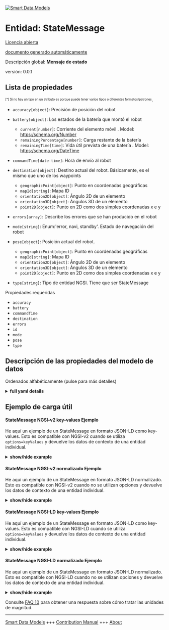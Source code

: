 <!-- 10-Header -->    
[![Smart Data Models](https://smartdatamodels.org/wp-content/uploads/2022/01/SmartDataModels_logo.png "Logo")](https://smartdatamodels.org)    
Entidad: StateMessage    
=====================<!-- /10-Header -->    
<!-- 15-License -->    
[Licencia abierta](https://github.com/smart-data-models//dataModel.AutonomousMobileRobot/blob/master/StateMessage/LICENSE.md)    
[documento generado automáticamente](https://docs.google.com/presentation/d/e/2PACX-1vTs-Ng5dIAwkg91oTTUdt8ua7woBXhPnwavZ0FxgR8BsAI_Ek3C5q97Nd94HS8KhP-r_quD4H0fgyt3/pub?start=false&loop=false&delayms=3000#slide=id.gb715ace035_0_60)    
<!-- /15-License -->    
<!-- 20-Description -->    
Descripción global: **Mensaje de estado**    
versión: 0.0.1    
<!-- /20-Description -->    
<!-- 30-PropertiesList -->    
## Lista de propiedades    
<sup><sub>[*] Si no hay un tipo en un atributo es porque puede tener varios tipos o diferentes formatos/patrones</sub></sup>.    
- `accuracy[object]`: Precisión de posición del robot  	    
- `battery[object]`: Los estados de la batería que montó el robot  	- `current[number]`: Corriente del elemento móvil  . Model: [ https:/schema.org/Number]( https:/schema.org/Number)    
	- `remainingPercentage[number]`: Carga restante de la batería      
	- `remainingTime[time]`: Vida útil prevista de una batería  . Model: [ https:/schema.org/DateTime]( https:/schema.org/DateTime)    
- `commandTime[date-time]`: Hora de envío al robot  - `destination[object]`: Destino actual del robot. Básicamente, es el mismo que uno de los waypoints  	- `geographicPoint[object]`: Punto en coordenadas geográficas      
	- `mapId[string]`: Mapa ID      
	- `orientation2D[object]`: Ángulo 2D de un elemento      
	- `orientation3D[object]`: Ángulos 3D de un elemento      
	- `point2D[object]`: Punto en 2D como dos simples coordenadas x e y      
- `errors[array]`: Describe los errores que se han producido en el robot  - `mode[string]`: Enum:'error, navi, standby'. Estado de navegación del robot  - `pose[object]`: Posición actual del robot.  	- `geographicPoint[object]`: Punto en coordenadas geográficas      
	- `mapId[string]`: Mapa ID      
	- `orientation2D[object]`: Ángulo 2D de un elemento      
	- `orientation3D[object]`: Ángulos 3D de un elemento      
	- `point2D[object]`: Punto en 2D como dos simples coordenadas x e y      
- `type[string]`: Tipo de entidad NGSI. Tiene que ser StateMessage  <!-- /30-PropertiesList -->    
<!-- 35-RequiredProperties -->    
Propiedades requeridas    
- `accuracy`  - `battery`  - `commandTime`  - `destination`  - `errors`  - `id`  - `mode`  - `pose`  - `type`  <!-- /35-RequiredProperties -->    
<!-- 40-RequiredProperties -->    
<!-- /40-RequiredProperties -->    
<!-- 50-DataModelHeader -->    
## Descripción de las propiedades del modelo de datos    
Ordenados alfabéticamente (pulse para más detalles)    
<!-- /50-DataModelHeader -->    
<!-- 60-ModelYaml -->    
<details><summary><strong>full yaml details</strong></summary>      
```yaml    
StateMessage:      
  description: State message      
  properties:      
    accuracy:      
      additionalProperties: false      
      description: Position accuracy of the robot      
      properties:      
        covariance:      
          description: Error covariance matrix of estimated position      
          items:      
            type: number      
          type: array      
          x-ngsi:      
            type: Property      
      type: object      
      x-ngsi:      
        type: Property      
    battery:      
      additionalProperties: false      
      description: The states of the battery the robot mounted      
      oneOf:      
        - required:      
            - voltage      
        - required:      
            - remainingTime      
        - required:      
            - remainingPercentage      
      properties:      
        current:      
          description: Current of the mobile element      
          type: number      
          x-ngsi:      
            model: ' https:/schema.org/Number'      
            type: Property      
            units: Ampere      
        remainingPercentage:      
          description: Remaining battery charge      
          maximum: 100      
          minimum: 0      
          type: number      
          x-ngsi:      
            type: Property      
        remainingTime:      
          description: Expected lifespan of a battery      
          format: time      
          type: string      
          x-ngsi:      
            model: ' https:/schema.org/DateTime'      
            type: Property      
        voltage:      
          description: Voltage of the mobile element      
          type: number      
          x-ngsi:      
            model: ' https:/schema.org/Number'      
            type: Property      
            units: Volt      
      type: object      
      x-ngsi:      
        type: Property      
    commandTime:      
      description: Sent time to the robot      
      format: date-time      
      type: string      
      x-ngsi:      
        type: Property      
    destination:      
      additionalProperties: false      
      description: 'Current destination of the robot. Basically, it is the same as one of the waypoints'      
      maxProperties: 3      
      properties:      
        geographicPoint:      
          additionalProperties: true      
          description: Point in geographic coordinates      
          properties:      
            altitude:      
              default: 0.0      
              description: Simple coordinate of a point      
              type: number      
              x-ngsi:      
                type: Property      
            latitude:      
              allOf:      
                - default: 0.0      
                  description: Simple coordinate of a point      
                  type: number      
                  x-ngsi:      
                    type: Property      
                - maximum: 90      
                  minimum: -90      
            longitude:      
              allOf:      
                - default: 0.0      
                  description: Simple coordinate of a point      
                  type: number      
                  x-ngsi:      
                    type: Property      
                - maximum: 180      
                  minimum: -180      
          required:      
            - latitude      
            - longitude      
            - altitude      
          type: object      
          x-ngsi:      
            type: Property      
        mapId:      
          description: Map ID      
          type: string      
          x-ngsi:      
            type: Property      
        orientation2D:      
          additionalProperties: true      
          description: 2D Angle of an element      
          properties:      
            theta:      
              default: 0.0      
              description: Simple measurement of an angle      
              type: number      
              x-ngsi:      
                type: Property      
          required:      
            - theta      
          type: object      
          x-ngsi:      
            type: Property      
        orientation3D:      
          additionalProperties: true      
          description: 3D Angles of an element      
          properties:      
            pitch:      
              default: 0.0      
              description: Simple measurement of an angle      
              type: number      
              x-ngsi:      
                type: Property      
            roll:      
              default: 0.0      
              description: Simple measurement of an angle      
              type: number      
              x-ngsi:      
                type: Property      
            yaw:      
              default: 0.0      
              description: Simple measurement of an angle      
              type: number      
              x-ngsi:      
                type: Property      
          required:      
            - roll      
            - pitch      
            - yaw      
          type: object      
          x-ngsi:      
            type: Property      
        point2D:      
          additionalProperties: true      
          description: Point in 2D as a two simple coordinates x and y      
          properties:      
            x:      
              default: 0.0      
              description: Simple coordinate of a point      
              type: number      
              x-ngsi:      
                type: Property      
            y:      
              default: 0.0      
              description: Simple coordinate of a point      
              type: number      
              x-ngsi:      
                type: Property      
          required:      
            - x      
            - y      
          type: object      
          x-ngsi:      
            type: Property      
        point3D:      
          additionalProperties: true      
          description: 'Point in 3D as a three simple coordinates x, y and z'      
          properties:      
            x:      
              default: 0.0      
              description: Simple coordinate of a point      
              type: number      
              x-ngsi:      
                type: Property      
            y:      
              default: 0.0      
              description: Simple coordinate of a point      
              type: number      
              x-ngsi:      
                type: Property      
            z:      
              default: 0.0      
              description: Simple coordinate of a point      
              type: number      
              x-ngsi:      
                type: Property      
          required:      
            - x      
            - y      
            - z      
          type: object      
          x-ngsi:      
            type: Property      
      type: object      
      x-ngsi:      
        type: Property      
    errors:      
      description: Describes the errors that occurred in the robot      
      items:      
        type: string      
      type: array      
      x-ngsi:      
        type: Property      
    mode:      
      description: 'Enum:''error, navi, standby''. Navigational status of the robot'      
      enum:      
        - error      
        - navi      
        - standby      
      type: string      
      x-ngsi:      
        type: Property      
    pose:      
      additionalProperties: false      
      description: Current position of the robot.      
      maxProperties: 3      
      properties:      
        geographicPoint:      
          additionalProperties: true      
          description: Point in geographic coordinates      
          properties:      
            altitude:      
              default: 0.0      
              description: Simple coordinate of a point      
              type: number      
              x-ngsi:      
                type: Property      
            latitude:      
              allOf:      
                - default: 0.0      
                  description: Simple coordinate of a point      
                  type: number      
                  x-ngsi:      
                    type: Property      
                - maximum: 90      
                  minimum: -90      
            longitude:      
              allOf:      
                - default: 0.0      
                  description: Simple coordinate of a point      
                  type: number      
                  x-ngsi:      
                    type: Property      
                - maximum: 180      
                  minimum: -180      
          required:      
            - latitude      
            - longitude      
            - altitude      
          type: object      
          x-ngsi:      
            type: Property      
        mapId:      
          description: Map ID      
          type: string      
          x-ngsi:      
            type: Property      
        orientation2D:      
          additionalProperties: true      
          description: 2D Angle of an element      
          properties:      
            theta:      
              default: 0.0      
              description: Simple measurement of an angle      
              type: number      
              x-ngsi:      
                type: Property      
          required:      
            - theta      
          type: object      
          x-ngsi:      
            type: Property      
        orientation3D:      
          additionalProperties: true      
          description: 3D Angles of an element      
          properties:      
            pitch:      
              default: 0.0      
              description: Simple measurement of an angle      
              type: number      
              x-ngsi:      
                type: Property      
            roll:      
              default: 0.0      
              description: Simple measurement of an angle      
              type: number      
              x-ngsi:      
                type: Property      
            yaw:      
              default: 0.0      
              description: Simple measurement of an angle      
              type: number      
              x-ngsi:      
                type: Property      
          required:      
            - roll      
            - pitch      
            - yaw      
          type: object      
          x-ngsi:      
            type: Property      
        point2D:      
          additionalProperties: true      
          description: Point in 2D as a two simple coordinates x and y      
          properties:      
            x:      
              default: 0.0      
              description: Simple coordinate of a point      
              type: number      
              x-ngsi:      
                type: Property      
            y:      
              default: 0.0      
              description: Simple coordinate of a point      
              type: number      
              x-ngsi:      
                type: Property      
          required:      
            - x      
            - y      
          type: object      
          x-ngsi:      
            type: Property      
        point3D:      
          additionalProperties: true      
          description: 'Point in 3D as a three simple coordinates x, y and z'      
          properties:      
            x:      
              default: 0.0      
              description: Simple coordinate of a point      
              type: number      
              x-ngsi:      
                type: Property      
            y:      
              default: 0.0      
              description: Simple coordinate of a point      
              type: number      
              x-ngsi:      
                type: Property      
            z:      
              default: 0.0      
              description: Simple coordinate of a point      
              type: number      
              x-ngsi:      
                type: Property      
          required:      
            - x      
            - y      
            - z      
          type: object      
          x-ngsi:      
            type: Property      
      type: object      
      x-ngsi:      
        type: Property      
    type:      
      description: NGSI Entity type. It has to be StateMessage      
      enum:      
        - StateMessage      
      type: string      
      x-ngsi:      
        type: Property      
  required:      
    - accuracy      
    - battery      
    - commandTime      
    - destination      
    - errors      
    - id      
    - mode      
    - pose      
    - type      
  type: object      
  x-derived-from: ""      
  x-disclaimer: 'Redistribution and use in source and binary forms, with or without modification, are permitted  provided that the license conditions are met. Copyleft (c) 2022 Contributors to Smart Data Models Program'      
  x-license-url: https://github.com/smart-data-models/dataModel.AutonomousMobileRobot/blob/master/StateMessage/LICENSE.md      
  x-model-schema: https://smart-data-models.github.io/dataModel.AutonomousMobileRobot/StateMessage/schema.json      
  x-model-tags: ""      
  x-version: 0.0.1      
```    
</details>      
<!-- /60-ModelYaml -->    
<!-- 70-MiddleNotes -->    
<!-- /70-MiddleNotes -->    
<!-- 80-Examples -->    
## Ejemplo de carga útil    
#### StateMessage NGSI-v2 key-values Ejemplo    
He aquí un ejemplo de un StateMessage en formato JSON-LD como key-values. Esto es compatible con NGSI-v2 cuando se utiliza `options=keyValues` y devuelve los datos de contexto de una entidad individual.    
<details><summary><strong>show/hide example</strong></summary>      
```json  
{  
  "id": "Robot:Mega_rover:01",  
  "type": "StateMessage",  
  "commandTime": "2019-06-07T08:39:40.064+09:00",  
  "mode": "navi",  
  "errors": [],  
  "pose": {  
    "point2D": {  
      "x": 3.402,  
      "y": 1.015  
    },  
    "orientation2D": {  
      "theta": 0.0  
    }  
  },  
  "destination": {  
    "point2D": {  
      "x": 3.411,  
      "y": 2.81  
    },  
    "orientation2D": {  
      "theta": 0.0  
    },  
    "mapId": "2345:ae43"  
  },  
  "accuracy": {  
    "covariance": [  
      0.1,  
      0.0,  
      0.0,  
      0.0,  
      0.0,  
      0.0,  
      0.0,  
      0.1,  
      0.0,  
      0.0,  
      0.0,  
      0.0,  
      0.0,  
      0.0,  
      1.7976931348623157e+308,  
      0.0,  
      0.0,  
      0.0,  
      0.0,  
      0.0,  
      0.0,  
      1.7976931348623157e+308,  
      0.0,  
      0.0,  
      0.0,  
      0.0,  
      0.0,  
      0.0,  
      1.7976931348623157e+308,  
      0.0,  
      0.0,  
      0.0,  
      0.0,  
      0.0,  
      0.0,  
      0.05  
    ]  
  },  
  "battery": {  
    "remainingPercentage": 75.4  
  }  
}  
```  
</details>    
#### StateMessage NGSI-v2 normalizado Ejemplo    
He aquí un ejemplo de un StateMessage en formato JSON-LD normalizado. Esto es compatible con NGSI-v2 cuando no se utilizan opciones y devuelve los datos de contexto de una entidad individual.    
<details><summary><strong>show/hide example</strong></summary>      
```json  
{  
  "id": "Robot:Mega_rover:01",  
  "type": "StateMessage",  
  "commandTime": {  
    "type": "DateTime",  
    "value": "2019-06-07T08:39:40.064+09:00"  
  },  
  "mode": {  
    "type": "Text",  
    "value": "navi"  
  },  
  "errors": {  
    "type": "StructuredValue",  
    "value": []  
  },  
  "pose": {  
    "type": "StructuredValue",  
    "value": {  
      "point2D": {  
        "x": 3.402,  
        "y": 1.015  
      },  
      "orientation2D": {  
        "theta": 0.0  
      }  
    }  
  },  
  "destination": {  
    "type": "StructuredValue",  
    "value": {  
      "point2D": {  
        "x": 3.411,  
        "y": 2.81  
      },  
      "orientation2D": {  
        "theta": 0.0  
      },  
      "mapId": "2345:ae43"  
    }  
  },  
  "accuracy": {  
    "type": "StructuredValue",  
    "value": {  
      "covariance": [  
        0.1,  
        0.0,  
        0.0,  
        0.0,  
        0.0,  
        0.0,  
        0.0,  
        0.1,  
        0.0,  
        0.0,  
        0.0,  
        0.0,  
        0.0,  
        0.0,  
        1.7976931348623157e+308,  
        0.0,  
        0.0,  
        0.0,  
        0.0,  
        0.0,  
        0.0,  
        1.7976931348623157e+308,  
        0.0,  
        0.0,  
        0.0,  
        0.0,  
        0.0,  
        0.0,  
        1.7976931348623157e+308,  
        0.0,  
        0.0,  
        0.0,  
        0.0,  
        0.0,  
        0.0,  
        0.05  
      ]  
    }  
  },  
  "battery": {  
    "type": "StructuredValue",  
    "value": {  
      "remainingPercentage": 75.4  
    }  
  }  
}  
```  
</details>    
#### StateMessage NGSI-LD key-values Ejemplo    
He aquí un ejemplo de un StateMessage en formato JSON-LD como key-values. Esto es compatible con NGSI-LD cuando se utiliza `options=keyValues` y devuelve los datos de contexto de una entidad individual.    
<details><summary><strong>show/hide example</strong></summary>      
```json  
{  
  "id": "urn:ngsi-ld:Robot:Mega_rover:01",  
  "type": "StateMessage",  
  "commandTime": "2019-06-07T08:39:40.064+09:00",  
  "mode": "navi",  
  "errors": [],  
  "pose": {  
    "point2D": {  
      "x": 3.402,  
      "y": 1.015  
    },  
    "orientation2D": {  
      "theta": 0.0  
    }  
  },  
  "destination": {  
    "point2D": {  
      "x": 3.411,  
      "y": 2.81  
    },  
    "orientation2D": {  
      "theta": 0.0  
    },  
    "mapId": "2345:ae43"  
  },  
  "accuracy": {  
    "covariance": [  
      0.1,  
      0.0,  
      0.0,  
      0.0,  
      0.0,  
      0.0,  
      0.0,  
      0.1,  
      0.0,  
      0.0,  
      0.0,  
      0.0,  
      0.0,  
      0.0,  
      1.7976931348623157e+308,  
      0.0,  
      0.0,  
      0.0,  
      0.0,  
      0.0,  
      0.0,  
      1.7976931348623157e+308,  
      0.0,  
      0.0,  
      0.0,  
      0.0,  
      0.0,  
      0.0,  
      1.7976931348623157e+308,  
      0.0,  
      0.0,  
      0.0,  
      0.0,  
      0.0,  
      0.0,  
      0.05  
    ]  
  },  
  "battery": {  
    "remainingPercentage": 75.4  
  },  
  "@context": [  
    "https://raw.githubusercontent.com/smart-data-models/dataModel.AutonomousMobileRobot/master/context.jsonld"  
  ]  
}  
```  
</details>    
#### StateMessage NGSI-LD normalizado Ejemplo    
He aquí un ejemplo de un StateMessage en formato JSON-LD normalizado. Esto es compatible con NGSI-LD cuando no se utilizan opciones y devuelve los datos de contexto de una entidad individual.    
<details><summary><strong>show/hide example</strong></summary>      
```json  
{  
  "id": "urn:ngsi-ld:Robot:Mega_rover:01",  
  "type": "StateMessage",  
  "commandTime": {  
    "type": "Property",  
    "value": {  
      "@type": "Date-Time",  
      "@value": "2019-06-07T08:39:40.064+09:00"  
    }  
  },  
  "mode": {  
    "type": "Property",  
    "value": "navi"  
  },  
  "errors": {  
    "type": "Property",  
    "value": []  
  },  
  "pose": {  
    "type": "Property",  
    "value": {  
      "point2D": {  
        "x": 3.402,  
        "y": 1.015  
      },  
      "orientation2D": {  
        "theta": 0.0  
      }  
    }  
  },  
  "destination": {  
    "type": "Property",  
    "value": {  
      "point2D": {  
        "x": 3.411,  
        "y": 2.81  
      },  
      "orientation2D": {  
        "theta": 0.0  
      },  
      "mapId": "2345:ae43"  
    }  
  },  
  "accuracy": {  
    "type": "Property",  
    "value": {  
      "covariance": [  
        0.1,  
        0.0,  
        0.0,  
        0.0,  
        0.0,  
        0.0,  
        0.0,  
        0.1,  
        0.0,  
        0.0,  
        0.0,  
        0.0,  
        0.0,  
        0.0,  
        1.7976931348623157e+308,  
        0.0,  
        0.0,  
        0.0,  
        0.0,  
        0.0,  
        0.0,  
        1.7976931348623157e+308,  
        0.0,  
        0.0,  
        0.0,  
        0.0,  
        0.0,  
        0.0,  
        1.7976931348623157e+308,  
        0.0,  
        0.0,  
        0.0,  
        0.0,  
        0.0,  
        0.0,  
        0.05  
      ]  
    }  
  },  
  "battery": {  
    "type": "Property",  
    "value": {  
      "remainingPercentage": 75.4  
    }  
  },  
  "@context": [  
    "https://raw.githubusercontent.com/smart-data-models/dataModel.AutonomousMobileRobot/master/context.jsonld"  
  ]  
}  
```  
</details><!-- /80-Examples -->    
<!-- 90-FooterNotes -->    
<!-- /90-FooterNotes -->    
<!-- 95-Units -->    
Consulte [FAQ 10](https://smartdatamodels.org/index.php/faqs/) para obtener una respuesta sobre cómo tratar las unidades de magnitud.    
<!-- /95-Units -->    
<!-- 97-LastFooter -->    
---    
[Smart Data Models](https://smartdatamodels.org) +++ [Contribution Manual](https://bit.ly/contribution_manual) +++ [About](https://bit.ly/Introduction_SDM)<!-- /97-LastFooter -->    
